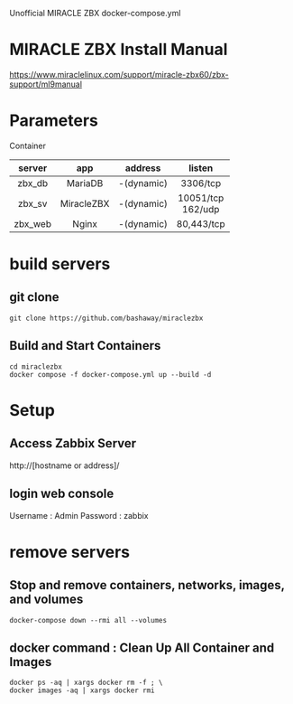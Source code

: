 Unofficial MIRACLE ZBX docker-compose.yml

# MIRACLE ZBX Install Manual

https://www.miraclelinux.com/support/miracle-zbx60/zbx-support/ml9manual

# Parameters

Container

|server|app|address|listen|
|:-:|:-:|:-:|:-:|
|zbx_db|MariaDB|-(dynamic)|3306/tcp|
|zbx_sv|MiracleZBX|-(dynamic)|10051/tcp<BR>162/udp|
|zbx_web|Nginx|-(dynamic)|80,443/tcp|

# build servers

## git clone

```
git clone https://github.com/bashaway/miraclezbx
```

## Build and Start Containers
```
cd miraclezbx
docker compose -f docker-compose.yml up --build -d
```

# Setup

## Access Zabbix Server

http://[hostname or address]/

## login web console
Username : Admin
Password : zabbix


# remove servers

## Stop and remove containers, networks, images, and volumes
```
docker-compose down --rmi all --volumes
```

## docker command : Clean Up All Container and Images
```
docker ps -aq | xargs docker rm -f ; \
docker images -aq | xargs docker rmi
```
